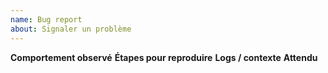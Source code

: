 ```yaml
---
name: Bug report
about: Signaler un problème
---
```

**Comportement observé**
**Étapes pour reproduire**
**Logs / contexte**
**Attendu**